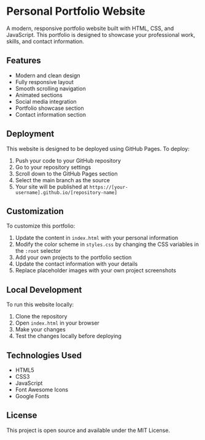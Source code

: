 # Personal Portfolio Website

A modern, responsive portfolio website built with HTML, CSS, and JavaScript. This portfolio is designed to showcase your professional work, skills, and contact information.

## Features

- Modern and clean design
- Fully responsive layout
- Smooth scrolling navigation
- Animated sections
- Social media integration
- Portfolio showcase section
- Contact information section

## Deployment

This website is designed to be deployed using GitHub Pages. To deploy:

1. Push your code to your GitHub repository
2. Go to your repository settings
3. Scroll down to the GitHub Pages section
4. Select the main branch as the source
5. Your site will be published at `https://[your-username].github.io/[repository-name]`

## Customization

To customize this portfolio:

1. Update the content in `index.html` with your personal information
2. Modify the color scheme in `styles.css` by changing the CSS variables in the `:root` selector
3. Add your own projects to the portfolio section
4. Update the contact information with your details
5. Replace placeholder images with your own project screenshots

## Local Development

To run this website locally:

1. Clone the repository
2. Open `index.html` in your browser
3. Make your changes
4. Test the changes locally before deploying

## Technologies Used

- HTML5
- CSS3
- JavaScript
- Font Awesome Icons
- Google Fonts

## License

This project is open source and available under the MIT License.
